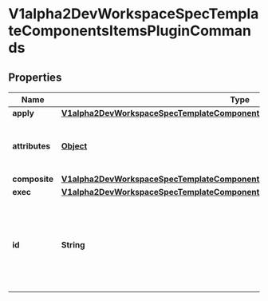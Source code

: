 

# V1alpha2DevWorkspaceSpecTemplateComponentsItemsPluginCommands

## Properties

Name | Type | Description | Notes
------------ | ------------- | ------------- | -------------
**apply** | [**V1alpha2DevWorkspaceSpecTemplateComponentsItemsPluginCommandsItemsApply**](V1alpha2DevWorkspaceSpecTemplateComponentsItemsPluginCommandsItemsApply.md) |  |  [optional]
**attributes** | [**Object**](.md) | Map of implementation-dependant free-form YAML attributes. |  [optional]
**composite** | [**V1alpha2DevWorkspaceSpecTemplateComponentsItemsPluginCommandsItemsComposite**](V1alpha2DevWorkspaceSpecTemplateComponentsItemsPluginCommandsItemsComposite.md) |  |  [optional]
**exec** | [**V1alpha2DevWorkspaceSpecTemplateComponentsItemsPluginCommandsItemsExec**](V1alpha2DevWorkspaceSpecTemplateComponentsItemsPluginCommandsItemsExec.md) |  |  [optional]
**id** | **String** | Mandatory identifier that allows referencing this command in composite commands, from a parent, or in events. | 



